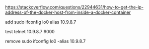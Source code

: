 https://stackoverflow.com/questions/22944631/how-to-get-the-ip-address-of-the-docker-host-from-inside-a-docker-container

add
sudo ifconfig lo0 alias 10.9.8.7

test
telnet 10.9.8.7 9000

remove
sudo ifconfig lo0 -alias 10.9.8.7
